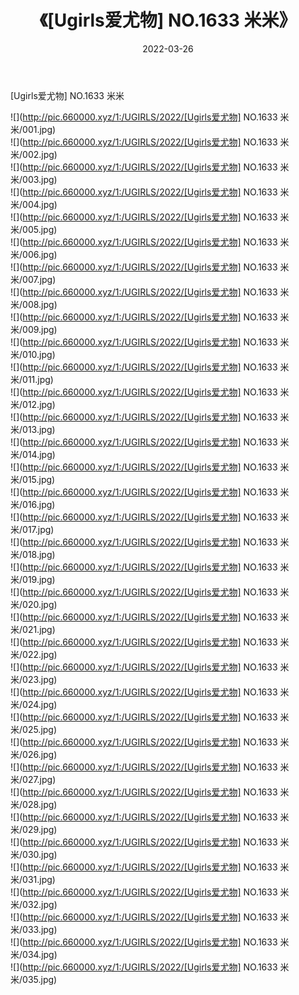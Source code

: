 ﻿---
layout: post
title:  《[Ugirls爱尤物] NO.1633 米米》
date:   2022-03-26
img: http://pic.660000.xyz/1:/UGIRLS/2022/[Ugirls爱尤物] NO.1633 米米/000.jpg
categories: [美女, 清纯, 唯美]
---

[Ugirls爱尤物] NO.1633 米米

 ![](http://pic.660000.xyz/1:/UGIRLS/2022/[Ugirls爱尤物] NO.1633 米米/001.jpg) <br>![](http://pic.660000.xyz/1:/UGIRLS/2022/[Ugirls爱尤物] NO.1633 米米/002.jpg) <br>![](http://pic.660000.xyz/1:/UGIRLS/2022/[Ugirls爱尤物] NO.1633 米米/003.jpg) <br>![](http://pic.660000.xyz/1:/UGIRLS/2022/[Ugirls爱尤物] NO.1633 米米/004.jpg) <br>![](http://pic.660000.xyz/1:/UGIRLS/2022/[Ugirls爱尤物] NO.1633 米米/005.jpg) <br>![](http://pic.660000.xyz/1:/UGIRLS/2022/[Ugirls爱尤物] NO.1633 米米/006.jpg) <br>![](http://pic.660000.xyz/1:/UGIRLS/2022/[Ugirls爱尤物] NO.1633 米米/007.jpg) <br>![](http://pic.660000.xyz/1:/UGIRLS/2022/[Ugirls爱尤物] NO.1633 米米/008.jpg) <br>![](http://pic.660000.xyz/1:/UGIRLS/2022/[Ugirls爱尤物] NO.1633 米米/009.jpg) <br>![](http://pic.660000.xyz/1:/UGIRLS/2022/[Ugirls爱尤物] NO.1633 米米/010.jpg) <br>![](http://pic.660000.xyz/1:/UGIRLS/2022/[Ugirls爱尤物] NO.1633 米米/011.jpg) <br>![](http://pic.660000.xyz/1:/UGIRLS/2022/[Ugirls爱尤物] NO.1633 米米/012.jpg) <br>![](http://pic.660000.xyz/1:/UGIRLS/2022/[Ugirls爱尤物] NO.1633 米米/013.jpg) <br>![](http://pic.660000.xyz/1:/UGIRLS/2022/[Ugirls爱尤物] NO.1633 米米/014.jpg) <br>![](http://pic.660000.xyz/1:/UGIRLS/2022/[Ugirls爱尤物] NO.1633 米米/015.jpg) <br>![](http://pic.660000.xyz/1:/UGIRLS/2022/[Ugirls爱尤物] NO.1633 米米/016.jpg) <br>![](http://pic.660000.xyz/1:/UGIRLS/2022/[Ugirls爱尤物] NO.1633 米米/017.jpg) <br>![](http://pic.660000.xyz/1:/UGIRLS/2022/[Ugirls爱尤物] NO.1633 米米/018.jpg) <br>![](http://pic.660000.xyz/1:/UGIRLS/2022/[Ugirls爱尤物] NO.1633 米米/019.jpg) <br>![](http://pic.660000.xyz/1:/UGIRLS/2022/[Ugirls爱尤物] NO.1633 米米/020.jpg) <br>![](http://pic.660000.xyz/1:/UGIRLS/2022/[Ugirls爱尤物] NO.1633 米米/021.jpg) <br>![](http://pic.660000.xyz/1:/UGIRLS/2022/[Ugirls爱尤物] NO.1633 米米/022.jpg) <br>![](http://pic.660000.xyz/1:/UGIRLS/2022/[Ugirls爱尤物] NO.1633 米米/023.jpg) <br>![](http://pic.660000.xyz/1:/UGIRLS/2022/[Ugirls爱尤物] NO.1633 米米/024.jpg) <br>![](http://pic.660000.xyz/1:/UGIRLS/2022/[Ugirls爱尤物] NO.1633 米米/025.jpg) <br>![](http://pic.660000.xyz/1:/UGIRLS/2022/[Ugirls爱尤物] NO.1633 米米/026.jpg) <br>![](http://pic.660000.xyz/1:/UGIRLS/2022/[Ugirls爱尤物] NO.1633 米米/027.jpg) <br>![](http://pic.660000.xyz/1:/UGIRLS/2022/[Ugirls爱尤物] NO.1633 米米/028.jpg) <br>![](http://pic.660000.xyz/1:/UGIRLS/2022/[Ugirls爱尤物] NO.1633 米米/029.jpg) <br>![](http://pic.660000.xyz/1:/UGIRLS/2022/[Ugirls爱尤物] NO.1633 米米/030.jpg) <br>![](http://pic.660000.xyz/1:/UGIRLS/2022/[Ugirls爱尤物] NO.1633 米米/031.jpg) <br>![](http://pic.660000.xyz/1:/UGIRLS/2022/[Ugirls爱尤物] NO.1633 米米/032.jpg) <br>![](http://pic.660000.xyz/1:/UGIRLS/2022/[Ugirls爱尤物] NO.1633 米米/033.jpg) <br>![](http://pic.660000.xyz/1:/UGIRLS/2022/[Ugirls爱尤物] NO.1633 米米/034.jpg) <br>![](http://pic.660000.xyz/1:/UGIRLS/2022/[Ugirls爱尤物] NO.1633 米米/035.jpg) <br>